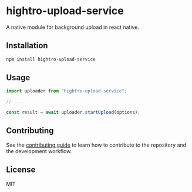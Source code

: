 # hightro-upload-service

A native module for background upload in react native.

## Installation

```sh
npm install hightro-upload-service
```

## Usage

```js
import uploader from "hightro-upload-service";

// ...

const result = await uploader.startUpload(options);
```

## Contributing

See the [contributing guide](CONTRIBUTING.md) to learn how to contribute to the repository and the development workflow.

## License

MIT

